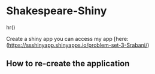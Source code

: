 # Shakespeare-Shiny
hr()

Create a shiny app
you can access my app [here:(https://ssshinyapp.shinyapps.io/problem-set-3-Srabani/)
## How to re-create the application



